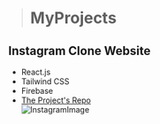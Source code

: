 > # MyProjects

## Instagram Clone Website

- React.js
- Tailwind CSS
- Firebase
- [The Project's Repo](https://github.com/Pakizer/PragmatechFrontendProject/tree/main/FrontEnd/React/InstagramCloneApp/instagram)  
  ![InstagramImage]("https://user-images.githubusercontent.com/79195708/150221429-023e03cf-7db6-45f5-a76a-fd931783a8f5.png")
